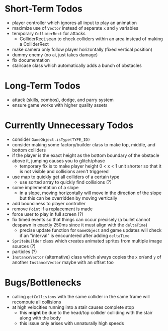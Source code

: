 # Short-Term Todos
- player controller which ignores all input to play an animation
- maximize use of `Vector` instead of separate `x` and `y` variables
- temporary `ColliderRect` for attacks
    - ColliderRect.scan to check colliders within an area instead of making a ColliderRect
- make camera only follow player horizontally (fixed vertical position)
- dummy enemy (no ai, just takes damage)
- fix documentation
- staircase class which automatically adds a bunch of obstacles
# Long-Term Todos
- attack (skills, combos), dodge, and parry system
- ensure game works with higher quality assets
# Currently Unnecessary Todos
- consider `GameObject.isType(TYPE_ID)`
- consider making some factory/builder class to make top, middle, and bottom colliders
- if the player is the exact height as the bottom boundary of the obstacle above it, jumping causes you to glitch/phase
    - temporary fix is to make player height 0 < x < 1 unit shorter so that it is not visible and collisions aren't triggered
- use map to quickly get all colliders of a certain type
    - use sorted array to quickly find collisions (?)
- some implementation of a slope
    - in a slope, moving horizontally will move in the direction of the slope but this can be overridden by moving vertically
- add bounciness to player controller
- remove `Point` if a replacement is made
- force user to play in full screen (?)
- fix timed events so that things can occur precisely (a bullet cannot despawn in exactly 250ms since it must align with the `deltaTime`)
    - precise update function for `GameObject` and game updates will check if an "interval" is encountered after adding `deltaTime` 
- `SpriteBuilder` class which creates animated sprites from multiple image sources (?)
- particles (?)
- `InstanceVector` (alternative) class which always copies the `x` or/and `y` of another `InstanceVector` maybe with an offset too
# Bugs/Bottlenecks
- calling `getCollisions` with the same collider in the same frame will recompute all collisions
- at high velocities running into a stair causes complete stop
    - this **might** be due to the head/top collider colliding with the stair along with the body
    - this issue only arises with unnaturally high speeds